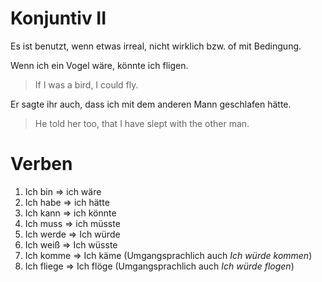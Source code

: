 # Konjuntiv II

Es ist benutzt, wenn etwas irreal, nicht wirklich bzw. of mit Bedingung.

Wenn ich ein Vogel wäre, könnte ich fligen.

  > If I was a bird, I could fly.

Er sagte ihr auch, dass ich mit dem anderen Mann geschlafen hätte.

  > He told her too, that I have slept with the other man.

# Verben

1. Ich bin => ich wäre
1. Ich habe => ich hätte
1. Ich kann => ich könnte
1. Ich muss => ich müsste
1. Ich werde => Ich würde
1. Ich weiß => Ich wüsste
1. Ich komme => Ich käme (Umgangsprachlich auch _Ich würde kommen_)
1. Ich fliege => Ich flöge (Umgangsprachlich auch _Ich würde flogen_)
